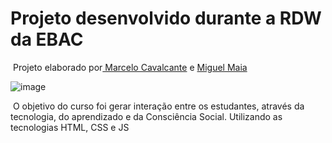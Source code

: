 # Projeto desenvolvido durante a RDW da EBAC

​	Projeto elaborado por[ Marcelo Cavalcante](https://github.com/cavalcantemmarcelo) e [Miguel Maia](https://github.com/mja-maia)


![image](https://user-images.githubusercontent.com/85700876/143764896-b4a0e99f-2228-481e-83d0-af9ade492c83.png)



​	O objetivo do curso foi gerar interação entre os estudantes, através da tecnologia, do aprendizado e da Consciência Social. Utilizando as tecnologias HTML, CSS e JS
